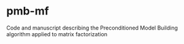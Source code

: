 # pmb-mf
Code and manuscript describing the Preconditioned Model Building algorithm applied to matrix factorization
